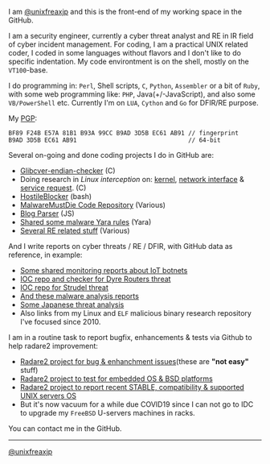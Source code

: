 I am [@unixfreaxjp](https://github.com/unixfreaxjp) and this is the front-end of my working space in the GitHub.

I am a security engineer, currently a cyber threat analyst and RE in IR field of cyber incident management. For coding, I am a practical UNIX related coder, I coded in some languages without flavors and I don't like to do specific indentation. My code environtment is on the shell, mostly on the `VT100`-base.

I do programming in: `Perl`, Shell scripts, `C`, `Python`, `Assembler` or a bit of `Ruby`, with some web programming like: `PHP`, Java(+/-JavaScript), and also some `VB/PowerShell` etc. Currently I'm on `LUA`, `Cython` and `Go` for DFIR/RE purpose.

My [PGP](https://keybase.io/unixfreaxjp#show-public):
```
BF89 F24B E57A 81B1 B93A 99CC B9AD 3D5B EC61 AB91 // fingerprint
B9AD 3D5B EC61 AB91                               // 64-bit
```
Several on-going and done coding projects I do in GitHub are:
- [Glibcver-endian-checker](https://unixfreaxjp.github.io/glibcver-endian-checker/) (C)
- Doing research in *Linux interception* on: [kernel](https://github.com/unixfreaxjp/dev/tree/master/kernel_interception), [network interface](https://github.com/unixfreaxjp/dev/tree/master/network_interception) & [service request](https://github.com/unixfreaxjp/dev/tree/master/request_interception). (C)
- [HostileBlocker](https://unixfreaxjp.github.io/HostileBlocker/) (bash)
- [MalwareMustDie Code Repository](https://unixfreaxjp.github.io/malwaremustdie/) (Various)
- [Blog Parser](https://github.com/unixfreaxjp/unixfreaxjp.github.io/blob/master/scripts/arc_parser.js) (JS)
- [Shared some malware Yara rules](https://github.com/unixfreaxjp/dev/blob/master/others/SharedYaraRules.md) (Yara)
- [Several RE related stuff](https://github.com/unixfreaxjp/dev/blob/master/NixDFIR_ReverseEngineeringCodes/ReadMe.md) (Various)

And I write reports on cyber threats / RE / DFIR, with GitHub data as reference, in example:
- [Some shared monitoring reports about IoT botnets](https://github.com/unixfreaxjp/malwaremustdie/blob/master/etc/IoT_Botnet_Monitoring_Report.md)
- [IOC repo and checker for Dyre Routers threat](http://unixfreaxjp.github.io/dyrerouters/ )
- [IOC repo for Strudel threat](https://unixfreaxjp.github.io/MMD-0062-2017/)
- [And these malware analysis reports](https://blog.malwaremustdie.org/)
- [Some Japanese threat analysis](https://blog.0day.jp/)
- Also links from my Linux and `ELF` malicious binary research repository I've focused since 2010.

I am in a routine task to report bugfix, enhancements & tests via Github to help radare2 improvement:
- [Radare2 project for bug & enhanchment issues](https://github.com/radareorg/radare2/issues?q=is%3Aissue+is%3Aall+unixfreaxjp+)(these are **"not easy"** stuff)
- [Radare2 project to test for embedded OS & BSD platforms](https://github.com/unixfreaxjp/malwaremustdie/tree/master/radare2test)
- [Radare2 project to report recent STABLE, compatibility & supported UNIX servers OS](https://github.com/unixfreaxjp/r2jp/blob/master/UNIXServerCompatibilityReportEN.md) 
- But it's now vacuum for a while due COVID19 since I can not go to IDC to upgrade my `FreeBSD` U-servers machines in racks.

You can contact me in the GitHub.

---
[@unixfreaxjp](https://github.com/unixfreaxjp)
